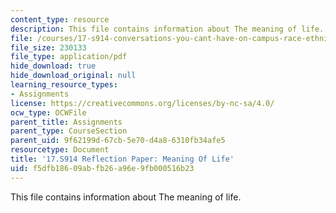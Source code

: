 ```yaml
---
content_type: resource
description: This file contains information about The meaning of life.
file: /courses/17-s914-conversations-you-cant-have-on-campus-race-ethnicity-gender-and-identity-spring-2012/f5dfb18609abfb26a96e9fb000516b23_MIT17_S914S12_life2.pdf
file_size: 230133
file_type: application/pdf
hide_download: true
hide_download_original: null
learning_resource_types:
- Assignments
license: https://creativecommons.org/licenses/by-nc-sa/4.0/
ocw_type: OCWFile
parent_title: Assignments
parent_type: CourseSection
parent_uid: 9f62199d-67cb-5e70-d4a8-6310fb34afe5
resourcetype: Document
title: '17.S914 Reflection Paper: Meaning Of Life'
uid: f5dfb186-09ab-fb26-a96e-9fb000516b23
---
```

This file contains information about The meaning of life.